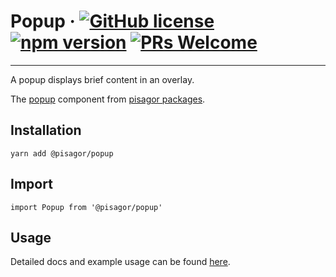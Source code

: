 # Popup &middot; [![GitHub license](https://img.shields.io/badge/license-MIT-blue.svg)](https://github.com/facebook/react/blob/master/LICENSE) [![npm version](https://img.shields.io/npm/v/react.svg?style=flat)](https://www.npmjs.com/package/react) [![PRs Welcome](https://img.shields.io/badge/PRs-welcome-brightgreen.svg)](https://reactjs.org/docs/how-to-contribute.html#your-first-pull-request)

---

A popup displays brief content in an overlay.

The [popup](https://pisagor.com/components/popup) component from [pisagor packages](https://pisagor.com).

## Installation

    yarn add @pisagor/popup

## Import
  
    import Popup from '@pisagor/popup'
  

## Usage

Detailed docs and example usage can be found [here](https://pisagor.com/components/popup).
